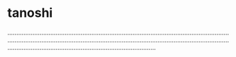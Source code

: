 # tanoshi
...........................................................................................................................................................................................................................................................................................................................................